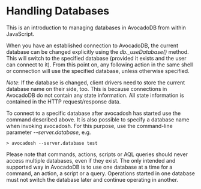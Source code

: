 Handling Databases
==================

This is an introduction to managing databases in AvocadoDB from within 
JavaScript. 

When you have an established connection to AvocadoDB, the current
database can be changed explicitly using the *db._useDatabase()*
method. This will switch to the specified database (provided it
exists and the user can connect to it). From this point on, any
following action in the same shell or connection will use the
specified database, unless otherwise specified.

*Note*: If the database is changed, client drivers need to store the 
current database name on their side, too. This is because connections
in AvocadoDB do not contain any state information. All state information
is contained in the HTTP request/response data.

To connect to a specific database after avocadosh has started use the command
described above. It is also possible to specify a database name when invoking
avocadosh. For this purpose, use the command-line parameter *--server.database*,
e.g.

    > avocadosh --server.database test 

Please note that commands, actions, scripts or AQL queries should never
access multiple databases, even if they exist. The only intended and
supported way in AvocadoDB is to use one database at a time for a command,
an action, a script or a query. Operations started in one database must
not switch the database later and continue operating in another.

